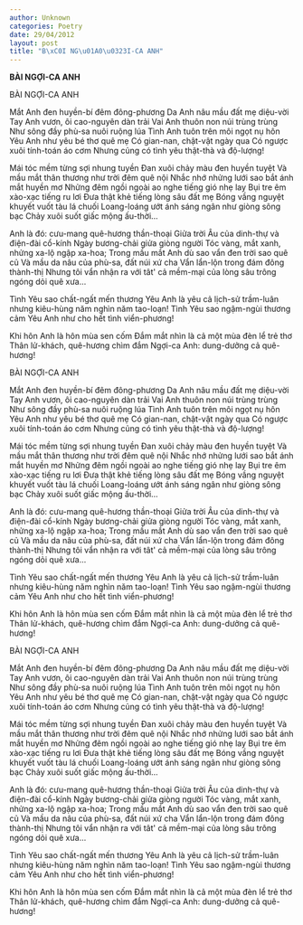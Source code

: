 ```yaml
---
author: Unknown
categories: Poetry
date: 29/04/2012
layout: post
title: "B\xC0I NG\u01A0\u0323I-CA ANH"
---
```


**BÀI NGỢI-CA ANH**

BÀI NGỢI-CA ANH


Mắt Anh đen huyền-bí đêm đông-phương
Da Anh nâu mầu đất mẹ diệu-vời
Tay Anh vươn, ôi cao-nguyên dàn trải
Vai Anh thuôn non núi trùng trùng
Như sông đầy phù-sa nuôi ruộng lúa
Tình Anh tuôn trên môi ngọt nụ hôn
Yêu Anh như yêu bé thơ quê mẹ
Có gian-nan, chật-vật ngày qua
Có ngược xuôi tính-toán áo cơm
Nhưng củng có tình yêu thật-thà và độ-lượng!

Mái tóc mềm từng sợi nhung tuyền
Đan xuôi chảy màu đen huyền tuyệt
Và mầu mắt thân thương như trời đêm quê nội
Nhắc nhớ nhửng lưới sao bắt ánh mắt huyền mơ
Nhửng đêm ngồi ngoài ao nghe tiếng gió nhẹ lay
Bụi tre êm xào-xạc tiếng ru lơi
Đưa thật khẻ tiếng lòng sâu đất mẹ
Bóng vầng nguyệt khuyết vuốt tàu lá chuối
Loang-loáng ướt ánh sáng ngân như giòng sông bạc
Chảy xuôi suốt giấc mộng ấu-thời...

Anh là đó: cưu-mang quê-hương thần-thoại
Giửa trời Âu của dinh-thự và điện-đài cổ-kính
Ngày bương-chải giửa giòng người
Tóc vàng, mắt xanh, nhửng xa-lộ ngập xa-hoa;
Trong mầu mắt Anh dù sao vẩn đen trời sao quê củ
Và mầu da nâu của phù-sa, đất núi xứ cha
Vẩn lẩn-lộn trong đám đông thành-thị
Nhưng tôi vẩn nhận ra với tât' cả mềm-mại
của lòng sâu trông ngóng dỏi quê xưa...

Tình Yêu sao chất-ngất mến thương
Yêu Anh là yêu cả lịch-sử  trầm-luân
nhưng kiêu-hùng năm nghìn năm tao-loạn!
Tình Yêu sao ngậm-ngùi thương cảm
Yêu Anh như cho hết tình viển-phương!

Khi hôn Anh là hôn mùa sen cốm
Đắm mắt nhìn là cả một mùa đèn lể trẻ thơ
Thân lử-khách, quê-hương chìm đắm
Ngợi-ca Anh: dung-dưởng cả quê-hương!

BÀI NGỢI-CA ANH


Mắt Anh đen huyền-bí đêm đông-phương
Da Anh nâu mầu đất mẹ diệu-vời
Tay Anh vươn, ôi cao-nguyên dàn trải
Vai Anh thuôn non núi trùng trùng
Như sông đầy phù-sa nuôi ruộng lúa
Tình Anh tuôn trên môi ngọt nụ hôn
Yêu Anh như yêu bé thơ quê mẹ
Có gian-nan, chật-vật ngày qua
Có ngược xuôi tính-toán áo cơm
Nhưng củng có tình yêu thật-thà và độ-lượng!

Mái tóc mềm từng sợi nhung tuyền
Đan xuôi chảy màu đen huyền tuyệt
Và mầu mắt thân thương như trời đêm quê nội
Nhắc nhớ nhửng lưới sao bắt ánh mắt huyền mơ
Nhửng đêm ngồi ngoài ao nghe tiếng gió nhẹ lay
Bụi tre êm xào-xạc tiếng ru lơi
Đưa thật khẻ tiếng lòng sâu đất mẹ
Bóng vầng nguyệt khuyết vuốt tàu lá chuối
Loang-loáng ướt ánh sáng ngân như giòng sông bạc
Chảy xuôi suốt giấc mộng ấu-thời...

Anh là đó: cưu-mang quê-hương thần-thoại
Giửa trời Âu của dinh-thự và điện-đài cổ-kính
Ngày bương-chải giửa giòng người
Tóc vàng, mắt xanh, nhửng xa-lộ ngập xa-hoa;
Trong mầu mắt Anh dù sao vẩn đen trời sao quê củ
Và mầu da nâu của phù-sa, đất núi xứ cha
Vẩn lẩn-lộn trong đám đông thành-thị
Nhưng tôi vẩn nhận ra với tât' cả mềm-mại
của lòng sâu trông ngóng dỏi quê xưa...

Tình Yêu sao chất-ngất mến thương
Yêu Anh là yêu cả lịch-sử  trầm-luân
nhưng kiêu-hùng năm nghìn năm tao-loạn!
Tình Yêu sao ngậm-ngùi thương cảm
Yêu Anh như cho hết tình viển-phương!

Khi hôn Anh là hôn mùa sen cốm
Đắm mắt nhìn là cả một mùa đèn lể trẻ thơ
Thân lử-khách, quê-hương chìm đắm
Ngợi-ca Anh: dung-dưởng cả quê-hương!

BÀI NGỢI-CA ANH


Mắt Anh đen huyền-bí đêm đông-phương
Da Anh nâu mầu đất mẹ diệu-vời
Tay Anh vươn, ôi cao-nguyên dàn trải
Vai Anh thuôn non núi trùng trùng
Như sông đầy phù-sa nuôi ruộng lúa
Tình Anh tuôn trên môi ngọt nụ hôn
Yêu Anh như yêu bé thơ quê mẹ
Có gian-nan, chật-vật ngày qua
Có ngược xuôi tính-toán áo cơm
Nhưng củng có tình yêu thật-thà và độ-lượng!

Mái tóc mềm từng sợi nhung tuyền
Đan xuôi chảy màu đen huyền tuyệt
Và mầu mắt thân thương như trời đêm quê nội
Nhắc nhớ nhửng lưới sao bắt ánh mắt huyền mơ
Nhửng đêm ngồi ngoài ao nghe tiếng gió nhẹ lay
Bụi tre êm xào-xạc tiếng ru lơi
Đưa thật khẻ tiếng lòng sâu đất mẹ
Bóng vầng nguyệt khuyết vuốt tàu lá chuối
Loang-loáng ướt ánh sáng ngân như giòng sông bạc
Chảy xuôi suốt giấc mộng ấu-thời...

Anh là đó: cưu-mang quê-hương thần-thoại
Giửa trời Âu của dinh-thự và điện-đài cổ-kính
Ngày bương-chải giửa giòng người
Tóc vàng, mắt xanh, nhửng xa-lộ ngập xa-hoa;
Trong mầu mắt Anh dù sao vẩn đen trời sao quê củ
Và mầu da nâu của phù-sa, đất núi xứ cha
Vẩn lẩn-lộn trong đám đông thành-thị
Nhưng tôi vẩn nhận ra với tât' cả mềm-mại
của lòng sâu trông ngóng dỏi quê xưa...

Tình Yêu sao chất-ngất mến thương
Yêu Anh là yêu cả lịch-sử  trầm-luân
nhưng kiêu-hùng năm nghìn năm tao-loạn!
Tình Yêu sao ngậm-ngùi thương cảm
Yêu Anh như cho hết tình viển-phương!

Khi hôn Anh là hôn mùa sen cốm
Đắm mắt nhìn là cả một mùa đèn lể trẻ thơ
Thân lử-khách, quê-hương chìm đắm
Ngợi-ca Anh: dung-dưởng cả quê-hương!
